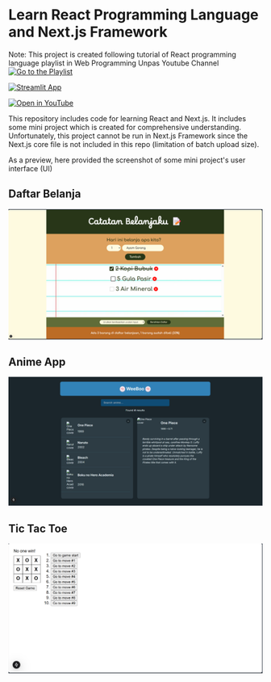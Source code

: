 # Learn React Programming Language and Next.js Framework

Note: This project is created following tutorial of React programming language playlist in Web Programming Unpas Youtube Channel 
[![Go to the Playlist](https://www.youtube.com/s/desktop/dd333b3f/img/logos/favicon_32x32.png)](https://www.youtube.com/watchv=kcnwI_5nKyA&list=PLFIM0718LjIUu3X2zYNqomEWs3sYd-fV1)

[![Streamlit App](https://static.streamlit.io/badges/streamlit_badge_black_white.svg)](https://ai-datathon-ytta2024.streamlit.app/)

[![Open in YouTube](https://img.shields.io/badge/Open%20in-YouTube-red?style=for-the-badge&logo=youtube)](https://www.youtube.com/watch?v=VIDEO_ID)

This repository includes code for learning React and Next.js. It includes some mini project which is created for comprehensive understanding. Unfortunately, this project cannot be run in Next.js Framework since the Next.js core file is not included in this repo (limitation of batch upload size).

As a preview, here provided the screenshot of some mini project's user interface (UI)

## Daftar Belanja
![Daftar Belanja](images/daftar-belanja.png)

## Anime App
![Anime App](images/anime-app.png)

## Tic Tac Toe
![Tic Tac Toe](images/tic-tac-toe.png)
